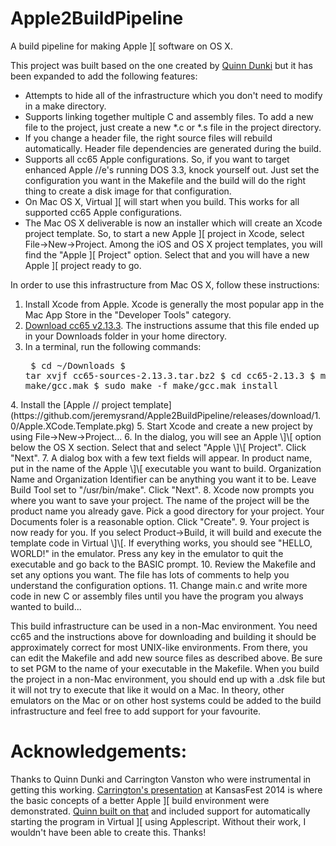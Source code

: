Apple2BuildPipeline
===================

A build pipeline for making Apple \]\[ software on OS X.

This project was built based on the one created by [Quinn Dunki](http://quinndunki.com/blondihacks/?p=1904) but it has been expanded to add the following features:

   * Attempts to hide all of the infrastructure which you don't need to modify in a make directory.
   * Supports linking together multiple C and assembly files.  To add a new file to the project, just create a new *.c or *.s file in the project directory.
   * If you change a header file, the right source files will rebuild automatically.  Header file dependencies are generated during the build.
   * Supports all cc65 Apple configurations.  So, if you want to target enhanced Apple //e's running DOS 3.3, knock yourself out.  Just set the configuration you want in the Makefile and the build will do the right thing to create a disk image for that configuration.
   * On Mac OS X, Virtual \]\[ will start when you build.  This works for all supported cc65 Apple configurations.
   * The Mac OS X deliverable is now an installer which will create an Xcode project template.  So, to start a new Apple \]\[ project in Xcode, select File->New->Project.  Among the iOS and OS X project templates, you will find the "Apple \]\[ Project" option.  Select that and you will have a new Apple \]\[ project ready to go.

In order to use this infrastructure from Mac OS X, follow these instructions:
   1. Install Xcode from Apple.  Xcode is generally the most popular app in the Mac App Store in the "Developer Tools" category.
   2. [Download cc65 v2.13.3](ftp://ftp.musoftware.de/pub/uz/cc65/cc65-sources-2.13.3.tar.bz2).  The instructions assume that this file ended up in your Downloads folder in your home directory.
   3. In a terminal, run the following commands: <pre>
$ cd ~/Downloads
$ tar xvjf cc65-sources-2.13.3.tar.bz2
$ cd cc65-2.13.3
$ make -f make/gcc.mak
$ sudo make -f make/gcc.mak install
</pre>
   4. Install the [Apple // project template](https://github.com/jeremysrand/Apple2BuildPipeline/releases/download/1.0/Apple.XCode.Template.pkg)
   5. Start Xcode and create a new project by using File->New->Project...
   6. In the dialog, you will see an Apple \]\[ option below the OS X section.  Select that and select "Apple \]\[ Project".  Click "Next".
   7. A dialog box with a few text fields will appear.  In product name, put in the name of the Apple \]\[ executable you want to build.  Organization Name and Organization Identifier can be anything you want it to be.  Leave Build Tool set to "/usr/bin/make".  Click "Next".
   8. Xcode now prompts you where you want to save your project.  The name of the project will be the product name you already gave.  Pick a good directory for your project.  Your Documents foler is a reasonable option.  Click "Create".
   9. Your project is now ready for you.  If you select Product->Build, it will build and execute the template code in Virtual \]\[.  If everything works, you should see "HELLO, WORLD!" in the emulator.  Press any key in the emulator to quit the executable and go back to the BASIC prompt.
   10. Review the Makefile and set any options you want.  The file has lots of comments to help you understand the configuration options.
   11. Change main.c and write more code in new C or assembly files until you have the program you always wanted to build...

This build infrastructure can be used in a non-Mac environment.  You need cc65 and the instructions above for downloading and building it should be approximately correct for most UNIX-like environments.  From there, you can edit the Makefile and add new source files as described above.  Be sure to set PGM to the name of your executable in the Makefile.  When you build the project in a non-Mac environment, you should end up with a .dsk file but it will not try to execute that like it would on a Mac.  In theory, other emulators on the Mac or on other host systems could be added to the build infrastructure and feel free to add support for your favourite.

Acknowledgements:
=================

Thanks to Quinn Dunki and Carrington Vanston who were instrumental in getting this working.  [Carrington's presentation](http://monsterfeet.com/kfest/) at KansasFest 2014 is where the basic concepts of a better Apple \]\[ build environment were demonstrated.  [Quinn built on that](http://quinndunki.com/blondihacks/?p=1904) and included support for automatically starting the program in Virtual \]\[ using Applescript.  Without their work, I wouldn't have been able to create this.  Thanks!
